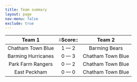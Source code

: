 ```yaml
---
title: Team summary
layout: page
nav-menu: false
exclude: true
---
```




|       Team 1       |  ::Score::  |      Team 2       |
|:------------------:|:-----------:|:-----------------:|
| Chatham Town Blue  | 1 &mdash; 2 |   Barming Bears   |
| Barming Hurricanes | 0 &mdash; 3 | Chatham Town Blue |
| Park Farm Rangers  | 0 &mdash; 2 | Chatham Town Blue |
|    East Peckham    | 0 &mdash; 0 | Chatham Town Blue |

 <br /><br /><br />